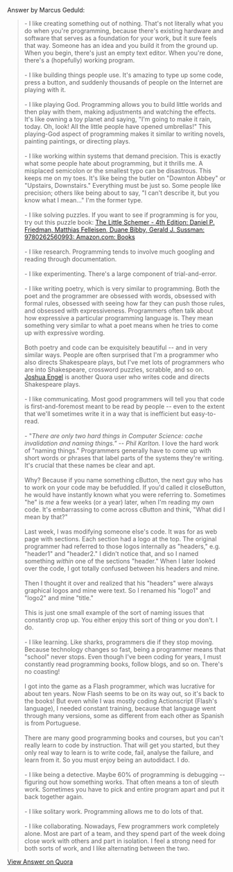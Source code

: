 <html><body><p>Answer by Marcus Geduld:</p><blockquote>- I like creating something out of nothing. That's not literally what you do when you're programming, because there's existing hardware and software that serves as a foundation for your work, but it sure feels that way. Someone has an idea and you build it from the ground up. When you begin, there's just an empty text editor. When you're done, there's a (hopefully) working program.<br><br>- I like building things people use. It's amazing to type up some code, press a button, and suddenly thousands of people on the Internet are playing with it.<br><br>- I like playing God. Programming allows you to build little worlds and then play with them, making adjustments and watching the effects. It's like owning a toy planet and saying, "I'm going to make it rain, today. Oh, look! All the little people have opened umbrellas!" This playing-God aspect of programming makes it similar to writing novels, painting paintings, or directing plays. <br><br>- I like working within systems that demand precision. This is exactly what some people hate about programming, but it thrills me. A misplaced semicolon or the smallest typo can be disastrous. This keeps me on my toes. It's like being the butler on "Downton Abbey" or "Upstairs, Downstairs." Everything must be just so. Some people like precision; others like being about to say, "I can't describe it, but you know what I mean..." I'm the former type.<br><br>- I like solving puzzles. If you want to see if programming is for you, try out this puzzle book: <span class="qlink_container"><a href="http://www.amazon.com/Little-Schemer-Daniel-P-Friedman/dp/0262560992/ref=sr_1_1?s=books&amp;ie=UTF8&amp;qid=1372020695&amp;sr=1-1&amp;keywords=the+little+schemer" class="external_link" target="_blank">The Little Schemer - 4th Edition: Daniel P. Friedman, Matthias Felleisen, Duane Bibby, Gerald J. Sussman: 9780262560993: Amazon.com: Books</a></span><br><br>- I like research. Programming tends to involve much googling and reading through documentation. <br><br>- I like experimenting. There's a large component of trial-and-error.<br><br>- I like writing poetry, which is very similar to programming. Both the poet and the programmer are obsessed with words, obsessed with formal rules, obsessed with seeing how far they can push those rules, and obsessed with expressiveness. Programmers often talk about how expressive a particular programming language is. They mean something very similar to what a poet means when he tries to come up with expressive wording.<br><br>Both poetry and code can be exquisitely beautiful -- and in very similar ways. People are often surprised that I'm a programmer who also directs Shakespeare plays, but I've met lots of programmers who are into Shakespeare, crossword puzzles, scrabble, and so on. <span class="qlink_container"><a href="http://www.quora.com/Joshua-Engel">Joshua Engel</a></span> is another Quora user who writes code and directs Shakespeare plays. <br><br>- I like communicating. Most good programmers will tell you that code is first-and-foremost meant to be read by people -- even to the extent that we'll sometimes write it in a way that is inefficient but easy-to-read. <br><br>- "<i>There are only two hard things in Computer Science: cache invalidation and naming things." -- Phil Karlton. </i>I love the hard work of "naming things." Programmers generally have to come up with short words or phrases that label parts of the systems they're writing. It's crucial that these names be clear and apt. <br><br>Why? Because if you name something cButton, the next guy who has to work on your code may be befuddled. If you'd called it closeButton, he would have instantly known what you were referring to. Sometimes "he" is <i>me</i> a few weeks (or a year) later, when I'm reading my own code. It's embarrassing to come across cButton and think, "What did I mean by that?"<br><br>Last week, I was modifying someone else's code. It was for as web page with sections. Each section had a logo at the top. The original programmer had referred to those logos internally as "headers," e.g. "header1" and "header2." I didn't notice that, and so I named something <i>within </i>one of the sections "header." When I later looked over the code, I got totally confused between his headers and mine. <br><br>Then I thought it over and realized that his "headers" were always graphical logos and mine were text. So I renamed his "logo1" and "logo2" and mine "title." <br><br>This is just one small example of the sort of naming issues that constantly crop up. You either enjoy this sort of thing or you don't. I do.<br><br>- I like learning. Like sharks, programmers die if they stop moving. Because technology changes so fast, being a programmer means that "school" never stops. Even though I've been coding for years, I must constantly read programming books, follow blogs, and so on. There's no coasting! <br><br>I got into the game as a Flash programmer, which was lucrative for about ten years. Now Flash seems to be on its way out, so it's back to the books! But even while I was mostly coding Actionscript (Flash's language), I needed constant training, because that language went through many versions, some as different from each other as Spanish is from Portuguese. <br><br>There are many good programming books and courses, but you can't really learn to code by instruction. That will get you started, but they only real way to learn is to write code, fail, analyse the failure, and learn from it. So you must enjoy being an autodidact. I do.<br><br>- I like being a detective. Maybe 60% of programming is debugging -- figuring out how something works. That often means a ton of sleuth work. Sometimes you have to pick and entire program apart and put it back together again. <br><br>- I like solitary work. Programming allows me to do lots of that.<br><br>- I like collaborating. Nowadays, Few programmers work completely alone. Most are part of a team, and they spend part of the week doing close work with others and part in isolation. I feel a strong need for both sorts of work, and I like alternating between the two.</blockquote><span class="qlink_container"><a href="http://www.quora.com/Computer-Programming/Why-do-some-people-like-programming/answer/Marcus-Geduld">View Answer on Quora</a></span></body></html>